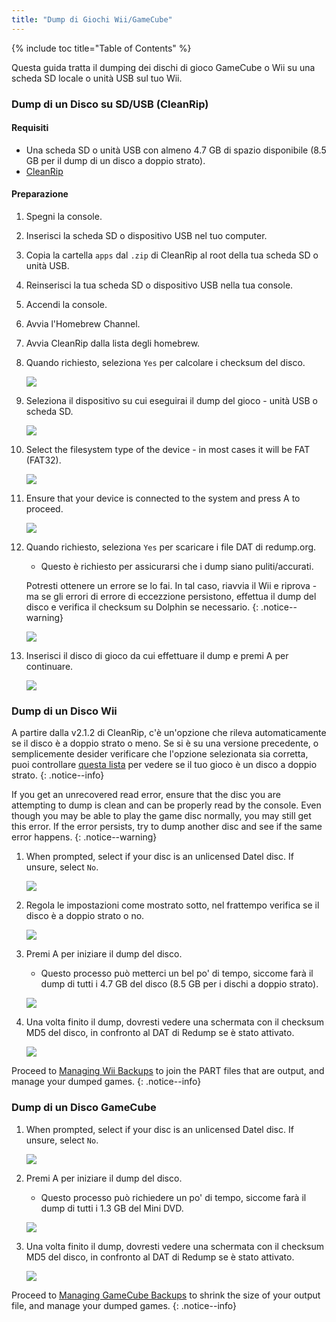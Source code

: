 ```yaml
---
title: "Dump di Giochi Wii/GameCube"
---
```


{% include toc title="Table of Contents" %}

Questa guida tratta il dumping dei dischi di gioco GameCube o Wii su una scheda SD locale o unità USB sul tuo Wii.

### Dump di un Disco su SD/USB (CleanRip)

#### Requisiti

+ Una scheda SD o unità USB con almeno 4.7 GB di spazio disponibile (8.5 GB per il dump di un disco a doppio strato).
+ [CleanRip](https://oscwii.org/library/app/cleanrip)

#### Preparazione

1. Spegni la console.
1. Inserisci la scheda SD o dispositivo USB nel tuo computer.
1. Copia la cartella `apps` dal `.zip` di CleanRip al root della tua scheda SD o unità USB.
1. Reinserisci la tua scheda SD o dispositivo USB nella tua console.
1. Accendi la console.
1. Avvia l'Homebrew Channel.
1. Avvia CleanRip dalla lista degli homebrew.
1. Quando richiesto, seleziona `Yes` per calcolare i checksum del disco.

    ![](/images/homebrew/CleanRip/checksum.png)

1. Seleziona il dispositivo su cui eseguirai il dump del gioco - unità USB o scheda SD.

    ![](/images/homebrew/CleanRip/device.png)

1. Select the filesystem type of the device - in most cases it will be FAT (FAT32).

    ![](/images/homebrew/CleanRip/filesystem.png)

1. Ensure that your device is connected to the system and press A to proceed.

    ![](/images/homebrew/CleanRip/insertdevice.png)

1. Quando richiesto, seleziona `Yes` per scaricare i file DAT di redump.org.
    + Questo è richiesto per assicurarsi che i dump siano puliti/accurati.

    Potresti ottenere un errore se lo fai. In tal caso, riavvia il Wii e riprova - ma se gli errori di errore di eccezzione persistono, effettua il dump del disco e verifica il checksum su Dolphin se necessario.
    {: .notice--warning}

    ![](/images/homebrew/CleanRip/redump.png)

1. Inserisci il disco di gioco da cui effettuare il dump e premi A per continuare.

    ![](/images/homebrew/CleanRip/insertdisc.png)

### Dump di un Disco Wii

A partire dalla v2.1.2 di CleanRip, c'è un'opzione che rileva automaticamente se il disco è a doppio strato o meno. Se si è su una versione precedente, o semplicemente desider verificare che l'opzione selezionata sia corretta, puoi controllare [questa lista](https://wiki.dolphin-emu.org/index.php?title=Category:Dual_Layer_Disc_games) per vedere se il tuo gioco è un disco a doppio strato.
{: .notice--info}

If you get an unrecovered read error, ensure that the disc you are attempting to dump is clean and can be properly read by the console. Even though you may be able to play the game disc normally, you may still get this error. If the error persists, try to dump another disc and see if the same error happens.
{: .notice--warning}

1. When prompted, select if your disc is an unlicensed Datel disc. If unsure, select `No`.

    ![](/images/homebrew/CleanRip/dateldisc.png)

1. Regola le impostazioni come mostrato sotto, nel frattempo verifica se il disco è a doppio strato o no.

    ![](/images/homebrew/CleanRip/wiisettings.png)

1. Premi A per iniziare il dump del disco.
    + Questo processo può metterci un bel po' di tempo, siccome farà il dump di tutti i 4.7 GB del disco (8.5 GB per i dischi a doppio strato).

    ![](/images/homebrew/CleanRip/wiiprogress.png)

1. Una volta finito il dump, dovresti vedere una schermata con il checksum MD5 del disco, in confronto al DAT di Redump se è stato attivato.

    ![](/images/homebrew/CleanRip/wiidumpcomplete.png)

Proceed to [Managing Wii Backups](wii-backups) to join the PART files that are output, and manage your dumped games.
{: .notice--info}

### Dump di un Disco GameCube

1. When prompted, select if your disc is an unlicensed Datel disc. If unsure, select `No`.

    ![](/images/homebrew/CleanRip/dateldisc.png)

1. Premi A per iniziare il dump del disco.
    + Questo processo può richiedere un po' di tempo, siccome farà il dump di tutti i 1.3 GB del Mini DVD.

    ![](/images/homebrew/CleanRip/gcprogress.png)

1. Una volta finito il dump, dovresti vedere una schermata con il checksum MD5 del disco, in confronto al DAT di Redump se è stato attivato.

    ![](/images/homebrew/CleanRip/gcdumpcomplete.png)

Proceed to [Managing GameCube Backups](gc-backups) to shrink the size of your output file, and manage your dumped games.
{: .notice--info}